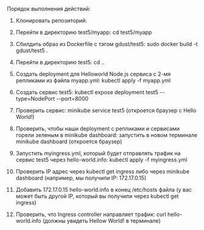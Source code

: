 Порядок выполнения действий:

1. Клонировать репозиторий:

2. Перейти в директорию test5/myapp: cd test5/myapp

3. Сбилдить образ из Dockerfile c тэгом gdust/test5: sudo docker build -t gdust/test5 .

4. Перейти в директорию test5: cd ..

5. Создать deployment для Helloworld Node.js сервиса с 2-мя репликами из файла myapp.yml: kubectl apply -f myapp.yml

6. Создать сервис test5: kubectl expose deployment test5 --type=NodePort --port=8000

7. Проверить сервис: minikube service test5 (откроется браузер с Hello World!)

8. Проверить, чтобы наши deployment с репликами и сервисами горели зеленым в minikube dashboard: запустить в новом терминале minikube dashboard (откроется браузер)

9. Запустить myingress.yml, который будет отправлять трафик на сервис test5 через hello-world.info: kubectl apply -f myingress.yml

10. Проверить IP адрес через kubectl get ingress либо через minikube dashboard (например, мы получили IP: 172.17.0.15) 

11. Добавить 172.17.0.15 hello-world.info в конец /etc/hosts файла (у вас может быть другой IP, который вы получили через kubectl get ingress)

12. Проверить, что Ingress controller направляет трафик: curl hello-world.info (должны увидеть Hellow World! в терминале)







